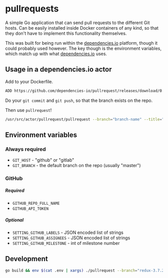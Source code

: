 # pullrequests

A simple Go application that can send pull requests to the different Git hosts.
Can be easily installed inside Docker containers of any kind, so that they don't
have to implement this functionality themselves.

This was built for being run within the [dependencies.io](https://www.dependencies.io) platform, though it could probably used however. The key though is the environment variables, which match up with what [dependencies.io](https://www.dependencies.io) uses.

## Usage in a dependencies.io actor

Add to your Dockerfile.

```sh
ADD https://github.com/dependencies-io/pullrequest/releases/download/0.1.0/pullrequest_0.1.0_linux_amd64.tar.gz /usr/src/actor/pullrequest
```

Do your `git commit` and `git push`, so that the branch exists on the repo.

Then use `pullrequest`!

```sh
/usr/src/actor/pullrequest/pullrequest --branch="branch-name" --title="PR title" --body="PR body"
```

## Environment variables

### Always required

- `GIT_HOST` - "github" or "gitlab"
- `GIT_BRANCH` - the default branch on the repo (usually "master")

### GitHub

##### Required

- `GITHUB_REPO_FULL_NAME`
- `GITHUB_API_TOKEN`

##### Optional

- `SETTING_GITHUB_LABELS` - JSON encoded list of strings
- `SETTING_GITHUB_ASSIGNEES` - JSON encoded list of strings
- `SETTING_GITHUB_MILESTONE` - int of milestone number

## Development

```sh
go build && env $(cat .env | xargs) ./pullrequest --branch="redux-3.7.2-11.1.0" --title=test --body="Testing it out"
```
